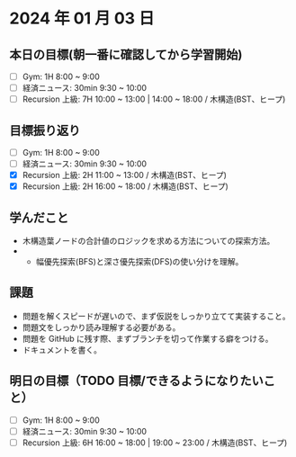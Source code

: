 # 2024 年 01 月 03 日

## 本日の目標(朝一番に確認してから学習開始)

- [ ] Gym: 1H 8:00 ~ 9:00
- [ ] 経済ニュース: 30min 9:30 ~ 10:00
- [ ] Recursion 上級: 7H 10:00 ~ 13:00 | 14:00 ~ 18:00 / 木構造(BST、ヒープ)

## 目標振り返り

- [ ] Gym: 1H 8:00 ~ 9:00
- [ ] 経済ニュース: 30min 9:30 ~ 10:00
- [x] Recursion 上級: 2H 11:00 ~ 13:00 / 木構造(BST、ヒープ)
- [x] Recursion 上級: 2H 16:00 ~ 18:00 / 木構造(BST、ヒープ)

## 学んだこと

- 木構造葉ノードの合計値のロジックを求める方法についての探索方法。
- - 幅優先探索(BFS)と深さ優先探索(DFS)の使い分けを理解。

## 課題

- 問題を解くスピードが遅いので、まず仮説をしっかり立てて実装すること。
- 問題文をしっかり読み理解する必要がある。
- 問題を GitHub に残す際、まずブランチを切って作業する癖をつける。
- ドキュメントを書く。

## 明日の目標（TODO 目標/できるようになりたいこと）

- [ ] Gym: 1H 8:00 ~ 9:00
- [ ] 経済ニュース: 30min 9:30 ~ 10:00
- [ ] Recursion 上級: 6H 16:00 ~ 18:00 | 19:00 ~ 23:00 / 木構造(BST、ヒープ)
